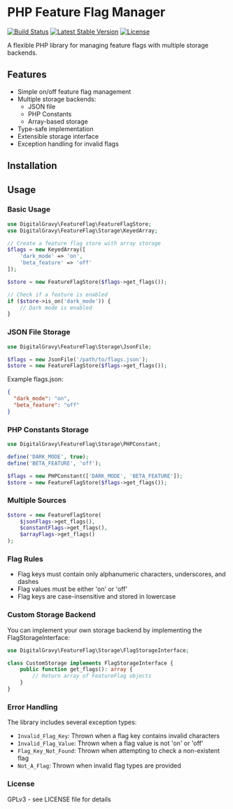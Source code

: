 # PHP Feature Flag Manager

[![Build Status](https://github.com/digitalgravy/feature-flag/actions/workflows/ci.yml/badge.svg)](https://github.com/digitalgravy/feature-flag/actions/workflows/ci.yml)
[![Latest Stable Version](https://poser.pugx.org/digital-gravy/feature-flag/v)](https://packagist.org/packages/digital-gravy/feature-flag)
[![License](https://poser.pugx.org/digital-gravy/feature-flag/license)](https://packagist.org/packages/digital-gravy/feature-flag)

A flexible PHP library for managing feature flags with multiple storage backends.

## Features

- Simple on/off feature flag management
- Multiple storage backends:
  - JSON file
  - PHP Constants
  - Array-based storage
- Type-safe implementation
- Extensible storage interface
- Exception handling for invalid flags

## Installation

## Usage

### Basic Usage

```php
use DigitalGravy\FeatureFlag\FeatureFlagStore;
use DigitalGravy\FeatureFlag\Storage\KeyedArray;

// Create a feature flag store with array storage
$flags = new KeyedArray([
    'dark_mode' => 'on',
    'beta_feature' => 'off'
]);

$store = new FeatureFlagStore($flags->get_flags());

// Check if a feature is enabled
if ($store->is_on('dark_mode')) {
    // Dark mode is enabled
}
```

### JSON File Storage

```php
use DigitalGravy\FeatureFlag\Storage\JsonFile;

$flags = new JsonFile('/path/to/flags.json');
$store = new FeatureFlagStore($flags->get_flags());
```

Example flags.json:

```json
{
  "dark_mode": "on",
  "beta_feature": "off"
}
```

### PHP Constants Storage

```php
use DigitalGravy\FeatureFlag\Storage\PHPConstant;

define('DARK_MODE', true);
define('BETA_FEATURE', 'off');

$flags = new PHPConstant(['DARK_MODE', 'BETA_FEATURE']);
$store = new FeatureFlagStore($flags->get_flags());
```

### Multiple Sources

```php
$store = new FeatureFlagStore(
    $jsonFlags->get_flags(),
    $constantFlags->get_flags(),
    $arrayFlags->get_flags()
);
```

### Flag Rules

- Flag keys must contain only alphanumeric characters, underscores, and dashes
- Flag values must be either 'on' or 'off'
- Flag keys are case-insensitive and stored in lowercase

### Custom Storage Backend

You can implement your own storage backend by implementing the FlagStorageInterface:

```php
use DigitalGravy\FeatureFlag\Storage\FlagStorageInterface;

class CustomStorage implements FlagStorageInterface {
    public function get_flags(): array {
        // Return array of FeatureFlag objects
    }
}
```

### Error Handling

The library includes several exception types:

- `Invalid_Flag_Key`: Thrown when a flag key contains invalid characters
- `Invalid_Flag_Value`: Thrown when a flag value is not 'on' or 'off'
- `Flag_Key_Not_Found`: Thrown when attempting to check a non-existent flag
- `Not_A_Flag`: Thrown when invalid flag types are provided

### License

GPLv3 - see LICENSE file for details
